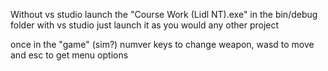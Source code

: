 Without vs studio launch the "Course Work (Lidl NT).exe" in the bin/debug folder
with vs studio just launch it as you would any other project

once in the "game" (sim?) numver keys to change weapon, wasd to move and esc to get menu options
